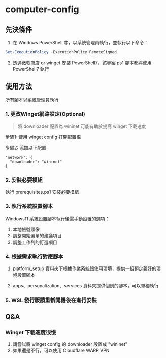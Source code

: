 # computer-config

## 先決條件

1. 在 Windows PowerShell 中，以系統管理員執行，並執行以下命令：

```powershell
Set-ExecutionPolicy -ExecutionPolicy RemoteSigned
```

2. 透過微軟商店 or winget 安裝 PowerShell7，該專案 ps1 腳本都將使用 PowerShell7 執行

## 使用方法

所有腳本以系統管理員執行

### 1. 更改Winget網路設定(Optional)

> 將 downloader 配置為 wininet 可能有助於提高 winget 下載速度

步驟1: 使用 winget config 打開配置檔

步驟2: 添加以下配置
```
"network": {
  "downloader": "wininet"
}
```

### 2. 安裝必要模組

執行 prerequisites.ps1 安裝必要模組

### 3. 執行系統設置腳本

Windows11 系統設置腳本執行後需手動設置的選項：

1. 本地帳號頭像
2. 調整開始選單的建議項目
3. 調整工作列的釘選項目

### 4. 根據需求執行對應腳本

1. platform_setup 資料夾下根據作業系統跟使用環境，提供一組預定義好的環境設置腳本

2. apps、personalization、services 資料夾提供個別的腳本，可以單獨執行

### 5. WSL 發行版請重新開機後在進行安裝

## Q&A

### Winget 下載速度很慢

1. 請嘗試將 winget config 的 downloader 設置成 "wininet"
2. 如果還是不行，可以使用 Cloudflare WARP VPN